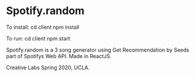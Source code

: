 # Spotify.random

To install: 
	cd client
	npm install
	
To run:
	cd client
	npm start

Spotify.random is a 3 song generator using Get Recommendation by Seeds part of Spotifys Web API.
Made in ReactJS.

Creative Labs Spring 2020, UCLA.
